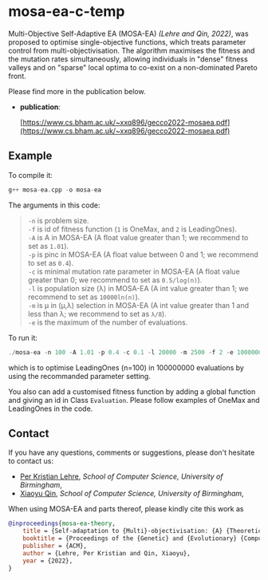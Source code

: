# mosa-ea-c-temp
Multi-Objective Self-Adaptive EA (MOSA-EA) *(Lehre and Qin, 2022)*, was proposed to optimise single-objective functions, which treats parameter control from multi-objectivisation. The algorithm maximises the fitness and the mutation rates simultaneously, allowing individuals in "dense" fitness valleys and on "sparse" local optima to co-exist on a non-dominated Pareto front.  

Please find more in the publication below.

* **publication**:

  [https://www.cs.bham.ac.uk/~xxq896/gecco2022-mosaea.pdf](https://www.cs.bham.ac.uk/~xxq896/gecco2022-mosaea.pdf)
  

## Example
To compile it:  
```c
g++ mosa-ea.cpp -o mosa-ea
```

The arguments in this code:  
>`-n` is problem size.  
 `-f` is id of fitness function (`1` is OneMax, and `2` is LeadingOnes).  
 `-A` is A in MOSA-EA (A float value greater than 1; we recommend to set as `1.01`).   
 `-p` is pinc in MOSA-EA (A float value between 0 and 1; we recommend to set as `0.4`).   
 `-c` is minimal mutation rate parameter in MOSA-EA (A float value greater than 0; we recommend to set as `0.5/log(n)`).  
 `-l` is population size (λ) in MOSA-EA (A int value greater than 1; we recommend to set as `10000ln(n)`).  
 `-m` is μ in (μ,λ) selection in MOSA-EA (A int value greater than 1 and less than λ; we recommend to set as `λ/8`).  
 `-e` is the maximum of the number of evaluations.  
    
To run it:  
```c
./mosa-ea -n 100 -A 1.01 -p 0.4 -c 0.1 -l 20000 -m 2500 -f 2 -e 100000000
```
which is to optimise LeadingOnes (n=100) in 100000000 evaluations by using the recommanded parameter setting.  
  
You also can add a customised fitness function by adding a global function and giving an id in Class `Evaluation`. Please follow examples of OneMax and LeadingOnes in the code.  


## Contact

If you have any questions, comments or suggestions, please don't hesitate to contact us:


* [Per Kristian Lehre](https://www.cs.bham.ac.uk/~lehrepk/), *School of Computer Science, University of Birmingham*,
* [Xiaoyu Qin](https://www.cs.bham.ac.uk/~xxq896/), *School of Computer Science, University of Birmingham*,


When using MOSA-EA and parts thereof, please kindly cite this work as

```bibtex
@inproceedings{mosa-ea-theory,
	title = {Self-adaptation to {Multi}-objectivisation: {A} {Theoretical} {Study}},
	booktitle = {Proceedings of the {Genetic} and {Evolutionary} {Computation} {Conference}},
	publisher = {ACM},
	author = {Lehre, Per Kristian and Qin, Xiaoyu},
	year = {2022},
}
```
